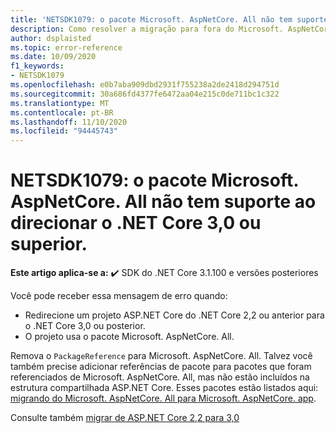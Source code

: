 ```yaml
---
title: 'NETSDK1079: o pacote Microsoft. AspNetCore. All não tem suporte ao direcionar o .NET Core 3,0 ou superior.'
description: Como resolver a migração para fora do Microsoft. AspNetCore. app
author: dsplaisted
ms.topic: error-reference
ms.date: 10/09/2020
f1_keywords:
- NETSDK1079
ms.openlocfilehash: e0b7aba909dbd2931f755238a2de2418d294751d
ms.sourcegitcommit: 30a686fd4377fe6472aa04e215c0de711bc1c322
ms.translationtype: MT
ms.contentlocale: pt-BR
ms.lasthandoff: 11/10/2020
ms.locfileid: "94445743"
---
```

# <a name="netsdk1079-the-microsoftaspnetcoreall-package-is-not-supported-when-targeting-net-core-30-or-higher"></a>NETSDK1079: o pacote Microsoft. AspNetCore. All não tem suporte ao direcionar o .NET Core 3,0 ou superior.

**Este artigo aplica-se a:** ✔️ SDK do .NET Core 3.1.100 e versões posteriores

Você pode receber essa mensagem de erro quando:

- Redirecione um projeto ASP.NET Core do .NET Core 2,2 ou anterior para o .NET Core 3,0 ou posterior.
- O projeto usa o pacote Microsoft. AspNetCore. All.

Remova o `PackageReference` para Microsoft. AspNetCore. All.  Talvez você também precise adicionar referências de pacote para pacotes que foram referenciados de Microsoft. AspNetCore. All, mas não estão incluídos na estrutura compartilhada ASP.NET Core.  Esses pacotes estão listados aqui: [migrando do Microsoft. AspNetCore. All para Microsoft. AspNetCore. app](/aspnet/core/fundamentals/metapackage#migrating-from-microsoftaspnetcoreall-to-microsoftaspnetcoreapp).

Consulte também [migrar de ASP.NET Core 2,2 para 3,0](/aspnet/core/migration/22-to-30)
